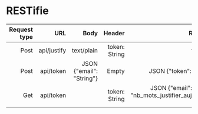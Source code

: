 # RESTifie

| Request type  | URL         | Body                     | Header        | Response                |
| ------------: | ---------:  | -----------------------: | ------------: | ----------------------: |
| Post          | api/justify | text/plain               | token: String | text/plain              |
| Post          | api/token   | JSON {"email": "String"} | Empty         | JSON {"token": "String"}|
| Get           | api/token   |                          | token: String | JSON {"email": "String", "nb_mots_justifier_aujourdhui": Integer}|